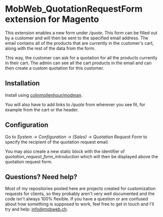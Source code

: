 # MobWeb_QuotationRequestForm extension for Magento

This extension enables a new form under */quote*. This form can be filled out by a customer and will then be sent to the specified email address. The email contains all of the products that are currently in the customer's cart, along with the rest of the data from the form.

This way, the customer can ask for a quotation for all the products currently in their cart. The admin can see all the cart products in the email and can then create a custom quotation for this customer.

## Installation

Install using [colinmollenhour/modman](https://github.com/colinmollenhour/modman/).

You will also have to add links to */quote* from wherever you see fit, for example from the cart or the header.

## Configuration

Go to *System -> Configuration -> (Sales) -> Quotation Request Form* to specify the recipient of the quotation request email.

You may also create a new static block with the identifier of *quotation_request_form_introduction* which will then be displayed above the quotation request form.

## Questions? Need help?

Most of my repositories posted here are projects created for customization requests for clients, so they probably aren't very well documented and the code isn't always 100% flexible. If you have a question or are confused about how something is supposed to work, feel free to get in touch and I'll try and help: [info@mobweb.ch](mailto:info@mobweb.ch).
